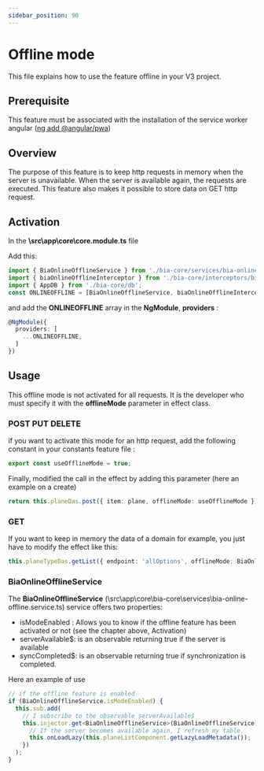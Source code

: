 ```yaml
---
sidebar_position: 90
---
```


# Offline mode
This file explains how to use the feature offline in your V3 project.

## Prerequisite
This feature must be associated with the installation of the service worker angular ([ng add @angular/pwa](https://www.npmjs.com/package/@angular/pwa))

<!-- ### Knowledge to have: -->

## Overview
The purpose of this feature is to keep http requests in memory when the server is unavailable. When the server is available again, the requests are executed.
This feature also makes it possible to store data on GET http request.

## Activation
In the **\src\app\core\core.module.ts** file

Add this:

```ts
import { BiaOnlineOfflineService } from './bia-core/services/bia-online-offline.service';
import { biaOnlineOfflineInterceptor } from './bia-core/interceptors/bia-online-offline.interceptor';
import { AppDB } from './bia-core/db';
const ONLINEOFFLINE = [BiaOnlineOfflineService, biaOnlineOfflineInterceptor, AppDB];
```

and add the **ONLINEOFFLINE** array in the **NgModule**, **providers** :

```ts
@NgModule({
  providers: [
    ...ONLINEOFFLINE,
  ]
})
```

## Usage

This offline mode is not activated for all requests. It is the developer who must specify it with the **offlineMode** parameter in effect class.

### POST PUT DELETE

if you want to activate this mode for an http request, add the following constant in your constants feature file :

```ts
export const useOfflineMode = true;
```

Finally, modified the call in the effect by adding this parameter (here an example on a create)

```ts
return this.planeDas.post({ item: plane, offlineMode: useOfflineMode }).pipe(...
```

### GET

If you want to keep in memory the data of a domain for example, you just have to modify the effect like this:

```ts
this.planeTypeDas.getList({ endpoint: 'allOptions', offlineMode: BiaOnlineOfflineService.isModeEnabled }).pipe(...
```

### BiaOnlineOfflineService

The **BiaOnlineOfflineService** (\src\app\core\bia-core\services\bia-online-offline.service.ts) service offers two properties:

* isModeEnabled : Allows you to know if the offline feature has been activated or not (see the chapter above, Activation)
* serverAvailable$: is an observable returning true if the server is available
* syncCompleted$: is an observable returning true if synchronization is completed.

Here an example of use

```ts
// if the offline feature is enabled
if (BiaOnlineOfflineService.isModeEnabled) {
  this.sub.add(
    // I subscribe to the observable serverAvailable$
    this.injector.get<BiaOnlineOfflineService>(BiaOnlineOfflineService).syncCompleted$.pipe(skip(1), filter(x => x === true)).subscribe(() => {
      // If the server becomes available again, I refresh my table.
      this.onLoadLazy(this.planeListComponent.getLazyLoadMetadata());
    })
  );
}
```
